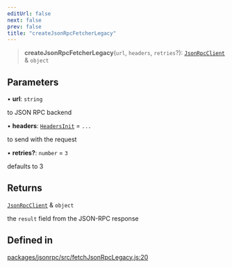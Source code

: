 ```yaml
---
editUrl: false
next: false
prev: false
title: "createJsonRpcFetcherLegacy"
---
```


> **createJsonRpcFetcherLegacy**(`url`, `headers`, `retries`?): [`JsonRpcClient`](/reference/tevm/jsonrpc/type-aliases/jsonrpcclient/) & `object`

## Parameters

• **url**: `string`

to JSON RPC backend

• **headers**: [`HeadersInit`](/reference/tevm/jsonrpc/type-aliases/headersinit/) = `...`

to send with the request

• **retries?**: `number` = `3`

defaults to 3

## Returns

[`JsonRpcClient`](/reference/tevm/jsonrpc/type-aliases/jsonrpcclient/) & `object`

the `result` field from the JSON-RPC response

## Defined in

[packages/jsonrpc/src/fetchJsonRpcLegacy.js:20](https://github.com/evmts/tevm-monorepo/blob/main/packages/jsonrpc/src/fetchJsonRpcLegacy.js#L20)
